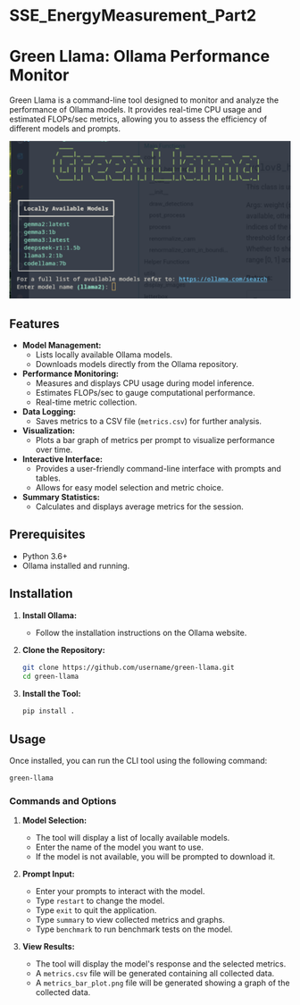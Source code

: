 # SSE_EnergyMeasurement_Part2

# Green Llama: Ollama Performance Monitor

Green Llama is a command-line tool designed to monitor and analyze the performance of Ollama models. It provides real-time CPU usage and estimated FLOPs/sec metrics, allowing you to assess the efficiency of different models and prompts.

![img.png](img.png)

## Features

- **Model Management:**
  - Lists locally available Ollama models.
  - Downloads models directly from the Ollama repository.
- **Performance Monitoring:**
  - Measures and displays CPU usage during model inference.
  - Estimates FLOPs/sec to gauge computational performance.
  - Real-time metric collection.
- **Data Logging:**
  - Saves metrics to a CSV file (`metrics.csv`) for further analysis.
- **Visualization:**
  - Plots a bar graph of metrics per prompt to visualize performance over time.
- **Interactive Interface:**
  - Provides a user-friendly command-line interface with prompts and tables.
  - Allows for easy model selection and metric choice.
- **Summary Statistics:**
  - Calculates and displays average metrics for the session.

## Prerequisites

- Python 3.6+
- Ollama installed and running.

## Installation

1. **Install Ollama:**
   - Follow the installation instructions on the Ollama website.

2. **Clone the Repository:**
   ```bash
   git clone https://github.com/username/green-llama.git
   cd green-llama
   ```

3. **Install the Tool:**
   ```bash
   pip install .
   ```

## Usage

Once installed, you can run the CLI tool using the following command:

```bash
green-llama
```

### Commands and Options

1. **Model Selection:**
   - The tool will display a list of locally available models.
   - Enter the name of the model you want to use.
   - If the model is not available, you will be prompted to download it.

2. **Prompt Input:**
   - Enter your prompts to interact with the model.
   - Type `restart` to change the model.
   - Type `exit` to quit the application.
   - Type `summary` to view collected metrics and graphs.
   - Type `benchmark` to run benchmark tests on the model.

3. **View Results:**
   - The tool will display the model's response and the selected metrics.
   - A `metrics.csv` file will be generated containing all collected data.
   - A `metrics_bar_plot.png` file will be generated showing a graph of the collected data.